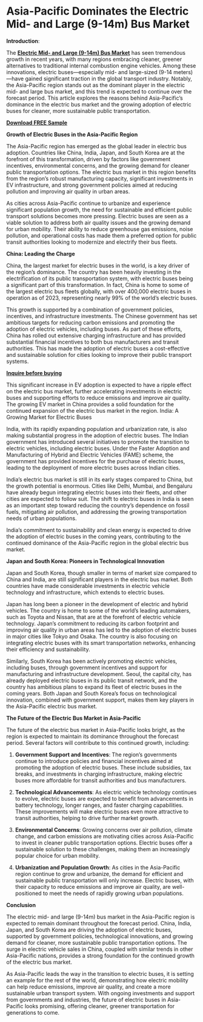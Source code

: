 # Asia-Pacific Dominates the Electric Mid- and Large (9-14m) Bus Market

**Introduction**:

The **[Electric Mid- and Large (9-14m) Bus Market](https://www.nextmsc.com/report/electric-mid-and-large-9-14m-bus-market)** has seen tremendous growth in recent years, with many regions embracing cleaner, greener alternatives to traditional internal combustion engine vehicles. Among these innovations, electric buses—especially mid- and large-sized (9-14 meters)—have gained significant traction in the global transport industry. Notably, the Asia-Pacific region stands out as the dominant player in the electric mid- and large bus market, and this trend is expected to continue over the forecast period. This article explores the reasons behind Asia-Pacific’s dominance in the electric bus market and the growing adoption of electric buses for cleaner, more sustainable public transportation.

**[Download FREE Sample](https://www.nextmsc.com/electric-mid-and-large-9-14m-bus-market/request-sample)**

**Growth of Electric Buses in the Asia-Pacific Region**

The Asia-Pacific region has emerged as the global leader in electric bus adoption. Countries like China, India, Japan, and South Korea are at the forefront of this transformation, driven by factors like government incentives, environmental concerns, and the growing demand for cleaner public transportation options. The electric bus market in this region benefits from the region’s robust manufacturing capacity, significant investments in EV infrastructure, and strong government policies aimed at reducing pollution and improving air quality in urban areas.

As cities across Asia-Pacific continue to urbanize and experience significant population growth, the need for sustainable and efficient public transport solutions becomes more pressing. Electric buses are seen as a viable solution to address both air quality issues and the growing demand for urban mobility. Their ability to reduce greenhouse gas emissions, noise pollution, and operational costs has made them a preferred option for public transit authorities looking to modernize and electrify their bus fleets.

**China: Leading the Charge**

China, the largest market for electric buses in the world, is a key driver of the region’s dominance. The country has been heavily investing in the electrification of its public transportation system, with electric buses being a significant part of this transformation. In fact, China is home to some of the largest electric bus fleets globally, with over 400,000 electric buses in operation as of 2023, representing nearly 99% of the world’s electric buses.

This growth is supported by a combination of government policies, incentives, and infrastructure investments. The Chinese government has set ambitious targets for reducing carbon emissions and promoting the adoption of electric vehicles, including buses. As part of these efforts, China has rolled out extensive charging infrastructure and has provided substantial financial incentives to both bus manufacturers and transit authorities. This has made the adoption of electric buses a cost-effective and sustainable solution for cities looking to improve their public transport systems.

**[Inquire before buying](https://www.nextmsc.com/electric-mid-and-large-9-14m-bus-market/inquire-before-buying)**

This significant increase in EV adoption is expected to have a ripple effect on the electric bus market, further accelerating investments in electric buses and supporting efforts to reduce emissions and improve air quality. The growing EV market in China provides a solid foundation for the continued expansion of the electric bus market in the region.
India: A Growing Market for Electric Buses

India, with its rapidly expanding population and urbanization rate, is also making substantial progress in the adoption of electric buses. The Indian government has introduced several initiatives to promote the transition to electric vehicles, including electric buses. Under the Faster Adoption and Manufacturing of Hybrid and Electric Vehicles (FAME) scheme, the government has provided incentives for the purchase of electric buses, leading to the deployment of more electric buses across Indian cities.

India’s electric bus market is still in its early stages compared to China, but the growth potential is enormous. Cities like Delhi, Mumbai, and Bengaluru have already begun integrating electric buses into their fleets, and other cities are expected to follow suit. The shift to electric buses in India is seen as an important step toward reducing the country’s dependence on fossil fuels, mitigating air pollution, and addressing the growing transportation needs of urban populations.

India’s commitment to sustainability and clean energy is expected to drive the adoption of electric buses in the coming years, contributing to the continued dominance of the Asia-Pacific region in the global electric bus market.

**Japan and South Korea: Pioneers in Technological Innovation**

Japan and South Korea, though smaller in terms of market size compared to China and India, are still significant players in the electric bus market. Both countries have made considerable investments in electric vehicle technology and infrastructure, which extends to electric buses.

Japan has long been a pioneer in the development of electric and hybrid vehicles. The country is home to some of the world’s leading automakers, such as Toyota and Nissan, that are at the forefront of electric vehicle technology. Japan’s commitment to reducing its carbon footprint and improving air quality in urban areas has led to the adoption of electric buses in major cities like Tokyo and Osaka. The country is also focusing on integrating electric buses with its smart transportation networks, enhancing their efficiency and sustainability.

Similarly, South Korea has been actively promoting electric vehicles, including buses, through government incentives and support for manufacturing and infrastructure development. Seoul, the capital city, has already deployed electric buses in its public transit network, and the country has ambitious plans to expand its fleet of electric buses in the coming years. Both Japan and South Korea’s focus on technological innovation, combined with government support, makes them key players in the Asia-Pacific electric bus market.

**The Future of the Electric Bus Market in Asia-Pacific**

The future of the electric bus market in Asia-Pacific looks bright, as the region is expected to maintain its dominance throughout the forecast period. Several factors will contribute to this continued growth, including:

1.	**Government Support and Incentives**: The region’s governments continue to introduce policies and financial incentives aimed at promoting the adoption of electric buses. These include subsidies, tax breaks, and investments in charging infrastructure, making electric buses more affordable for transit authorities and bus manufacturers.

2.	**Technological Advancements**: As electric vehicle technology continues to evolve, electric buses are expected to benefit from advancements in battery technology, longer ranges, and faster charging capabilities. These improvements will make electric buses even more attractive to transit authorities, helping to drive further market growth.

3.	**Environmental Concerns**: Growing concerns over air pollution, climate change, and carbon emissions are motivating cities across Asia-Pacific to invest in cleaner public transportation options. Electric buses offer a sustainable solution to these challenges, making them an increasingly popular choice for urban mobility.

4.	**Urbanization and Population Growth**: As cities in the Asia-Pacific region continue to grow and urbanize, the demand for efficient and sustainable public transportation will only increase. Electric buses, with their capacity to reduce emissions and improve air quality, are well-positioned to meet the needs of rapidly growing urban populations.

**Conclusion**

The electric mid- and large (9-14m) bus market in the Asia-Pacific region is expected to remain dominant throughout the forecast period. China, India, Japan, and South Korea are driving the adoption of electric buses, supported by government policies, technological innovations, and growing demand for cleaner, more sustainable public transportation options. The surge in electric vehicle sales in China, coupled with similar trends in other Asia-Pacific nations, provides a strong foundation for the continued growth of the electric bus market.

As Asia-Pacific leads the way in the transition to electric buses, it is setting an example for the rest of the world, demonstrating how electric mobility can help reduce emissions, improve air quality, and create a more sustainable urban transport system. With ongoing investments and support from governments and industries, the future of electric buses in Asia-Pacific looks promising, offering cleaner, greener transportation for generations to come.

